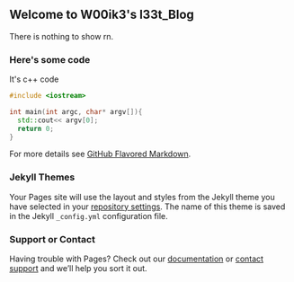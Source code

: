 ## Welcome to W00ik3's l33t_Blog

There is nothing to show rn.

### Here's some code

It's c++ code

```cpp
#include <iostream>

int main(int argc, char* argv[]){
  std::cout<< argv[0];
  return 0;
}
```

For more details see [GitHub Flavored Markdown](https://guides.github.com/features/mastering-markdown/).

### Jekyll Themes

Your Pages site will use the layout and styles from the Jekyll theme you have selected in your [repository settings](https://github.com/w00ik3/w00ik3.github.io/settings). The name of this theme is saved in the Jekyll `_config.yml` configuration file.

### Support or Contact

Having trouble with Pages? Check out our [documentation](https://help.github.com/categories/github-pages-basics/) or [contact support](https://github.com/contact) and we’ll help you sort it out.
